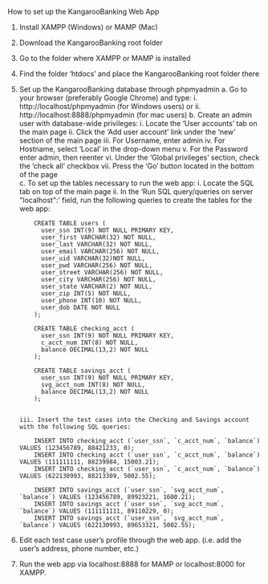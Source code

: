 How to set up the KangarooBanking Web App

1.	Install XAMPP (Windows) or MAMP (Mac)
2.	Download the KangarooBanking root folder
3.	Go to the folder where XAMPP or MAMP is installed
4.	Find the folder ‘htdocs’ and place the KangarooBanking root folder there
5.	Set up the KangarooBanking database through phpmyadmin
    a.	Go to your browser (preferably Google Chrome) and type:
        i.	http://localhost/phpmyadmin (for Windows users) or
        ii.	http://localhost:8888/phpmyadmin (for mac users)
    b.	Create an admin user with database-wide privileges:
        i.	Locate the ‘User accounts’ tab on the main page
        ii.	Click the ‘Add user account’ link under the ‘new’ section of the main page
        iii.	For Username, enter admin
        iv.	For Hostname, select ‘Local’ in the drop-down menu
        v.	For the Password enter admin, then reenter
        vi.	Under the ‘Global privileges’ section, check the ‘check all’ checkbox
        vii.	Press the ‘Go’ button located in the bottom of the page   
    c.	To set up the tables necessary to run the web app:
        i.	Locate the SQL tab on top of the main page
        ii.	In the ‘Run SQL query/queries on server "localhost":’ field, run the following queries to create the tables for the web app:

            CREATE TABLE users (
              user_ssn INT(9) NOT NULL PRIMARY KEY,
              user_first VARCHAR(32) NOT NULL,
              user_last VARCHAR(32) NOT NULL,
              user_email VARCHAR(256) NOT NULL,
              user_uid VARCHAR(32)NOT NULL,
              user_pwd VARCHAR(256) NOT NULL,
              user_street VARCHAR(256) NOT NULL,
              user_city VARCHAR(256) NOT NULL,
              user_state VARCHAR(2) NOT NULL,
              user_zip INT(5) NOT NULL,
              user_phone INT(10) NOT NULL,
              user_dob DATE NOT NULL
            );

            CREATE TABLE checking_acct (
              user_ssn INT(9) NOT NULL PRIMARY KEY,
              c_acct_num INT(8) NOT NULL,
              balance DECIMAL(13,2) NOT NULL
            );

            CREATE TABLE savings_acct (
              user_ssn INT(9) NOT NULL PRIMARY KEY,
              svg_acct_num INT(8) NOT NULL,
              balance DECIMAL(13,2) NOT NULL
            );


        iii. Insert the test cases into the Checking and Savings account with the following SQL queries:

            INSERT INTO checking_acct (`user_ssn`, `c_acct_num`, `balance`) VALUES (123456789, 88421233, 0); 
            INSERT INTO checking_acct (`user_ssn`, `c_acct_num`, `balance`) VALUES (111111111, 88239984, 15003.21);
            INSERT INTO checking_acct (`user_ssn`, `c_acct_num`, `balance`) VALUES (622130993, 88213309, 5002.55);

            INSERT INTO savings_acct (`user_ssn`, `svg_acct_num`, `balance`) VALUES (123456789, 89923221, 1600.21);
            INSERT INTO savings_acct (`user_ssn`, `svg_acct_num`, `balance`) VALUES (111111111, 89110229, 0);
            INSERT INTO savings_acct (`user_ssn`, `svg_acct_num`, `balance`) VALUES (622130993, 89653321, 5002.55);             

6.	Edit each test case user’s profile through the web app. (i.e. add the user’s address, phone number, etc.)
7.	Run the web app via localhost:8888 for MAMP or localhost:8000 for XAMPP.
